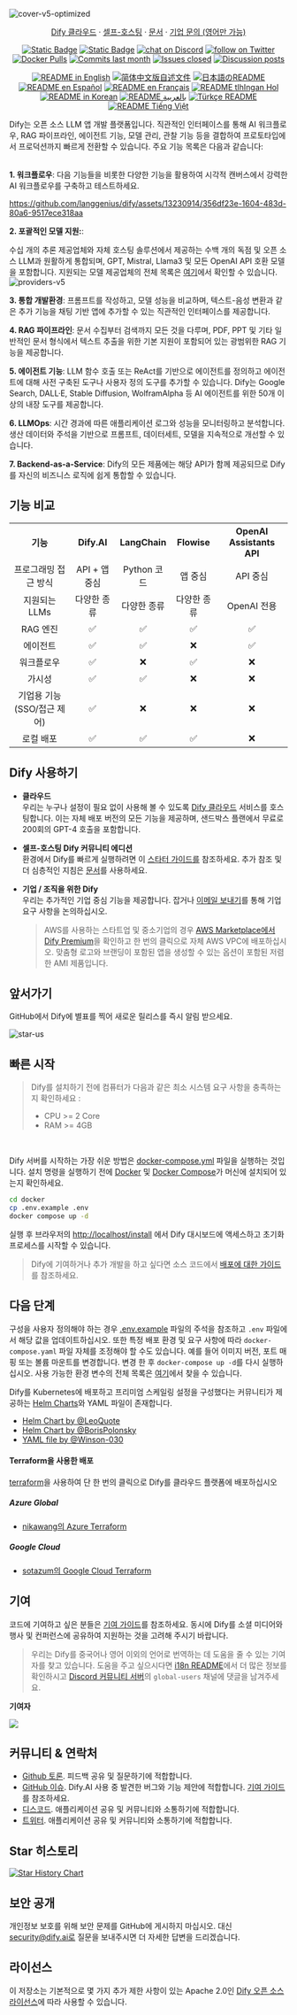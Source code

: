 ![cover-v5-optimized](https://github.com/langgenius/dify/assets/13230914/f9e19af5-61ba-4119-b926-d10c4c06ebab)

<p align="center">
  <a href="https://cloud.dify.ai">Dify 클라우드</a> ·
  <a href="https://docs.dify.ai/getting-started/install-self-hosted">셀프-호스팅</a> ·
  <a href="https://docs.dify.ai">문서</a> ·
  <a href="https://udify.app/chat/22L1zSxg6yW1cWQg">기업 문의 (영어만 가능)</a>
</p>

<p align="center">
    <a href="https://dify.ai" target="_blank">
        <img alt="Static Badge" src="https://img.shields.io/badge/Product-F04438"></a>
    <a href="https://dify.ai/pricing" target="_blank">
        <img alt="Static Badge" src="https://img.shields.io/badge/free-pricing?logo=free&color=%20%23155EEF&label=pricing&labelColor=%20%23528bff"></a>
    <a href="https://discord.gg/FngNHpbcY7" target="_blank">
        <img src="https://img.shields.io/discord/1082486657678311454?logo=discord&labelColor=%20%235462eb&logoColor=%20%23f5f5f5&color=%20%235462eb"
            alt="chat on Discord"></a>
    <a href="https://twitter.com/intent/follow?screen_name=dify_ai" target="_blank">
        <img src="https://img.shields.io/twitter/follow/dify_ai?logo=X&color=%20%23f5f5f5"
            alt="follow on Twitter"></a>
    <a href="https://hub.docker.com/u/langgenius" target="_blank">
        <img alt="Docker Pulls" src="https://img.shields.io/docker/pulls/langgenius/dify-web?labelColor=%20%23FDB062&color=%20%23f79009"></a>
    <a href="https://github.com/langgenius/dify/graphs/commit-activity" target="_blank">
        <img alt="Commits last month" src="https://img.shields.io/github/commit-activity/m/langgenius/dify?labelColor=%20%2332b583&color=%20%2312b76a"></a>
    <a href="https://github.com/langgenius/dify/" target="_blank">
        <img alt="Issues closed" src="https://img.shields.io/github/issues-search?query=repo%3Alanggenius%2Fdify%20is%3Aclosed&label=issues%20closed&labelColor=%20%237d89b0&color=%20%235d6b98"></a>
    <a href="https://github.com/langgenius/dify/discussions/" target="_blank">
        <img alt="Discussion posts" src="https://img.shields.io/github/discussions/langgenius/dify?labelColor=%20%239b8afb&color=%20%237a5af8"></a>
</p>

<p align="center">
  <a href="./README.md"><img alt="README in English" src="https://img.shields.io/badge/English-d9d9d9"></a>
  <a href="./README_CN.md"><img alt="简体中文版自述文件" src="https://img.shields.io/badge/简体中文-d9d9d9"></a>
  <a href="./README_JA.md"><img alt="日本語のREADME" src="https://img.shields.io/badge/日本語-d9d9d9"></a>
  <a href="./README_ES.md"><img alt="README en Español" src="https://img.shields.io/badge/Español-d9d9d9"></a>
  <a href="./README_FR.md"><img alt="README en Français" src="https://img.shields.io/badge/Français-d9d9d9"></a>
  <a href="./README_KL.md"><img alt="README tlhIngan Hol" src="https://img.shields.io/badge/Klingon-d9d9d9"></a>
  <a href="./README_KR.md"><img alt="README in Korean" src="https://img.shields.io/badge/한국어-d9d9d9"></a>
  <a href="./README_AR.md"><img alt="README بالعربية" src="https://img.shields.io/badge/العربية-d9d9d9"></a>
  <a href="./README_TR.md"><img alt="Türkçe README" src="https://img.shields.io/badge/Türkçe-d9d9d9"></a>
  <a href="./README_VI.md"><img alt="README Tiếng Việt" src="https://img.shields.io/badge/Ti%E1%BA%BFng%20Vi%E1%BB%87t-d9d9d9"></a>
</p>


   Dify는 오픈 소스 LLM 앱 개발 플랫폼입니다. 직관적인 인터페이스를 통해 AI 워크플로우, RAG 파이프라인, 에이전트 기능, 모델 관리, 관찰 기능 등을 결합하여 프로토타입에서 프로덕션까지 빠르게 전환할 수 있습니다. 주요 기능 목록은 다음과 같습니다:</br> </br>

**1. 워크플로우**:
    다음 기능들을 비롯한 다양한 기능을 활용하여 시각적 캔버스에서 강력한 AI 워크플로우를 구축하고 테스트하세요.


  https://github.com/langgenius/dify/assets/13230914/356df23e-1604-483d-80a6-9517ece318aa



**2. 포괄적인 모델 지원:**: 

수십 개의 추론 제공업체와 자체 호스팅 솔루션에서 제공하는 수백 개의 독점 및 오픈 소스 LLM과 원활하게 통합되며, GPT, Mistral, Llama3 및 모든 OpenAI API 호환 모델을 포함합니다. 지원되는 모델 제공업체의 전체 목록은 [여기](https://docs.dify.ai/getting-started/readme/model-providers)에서 확인할 수 있습니다.
![providers-v5](https://github.com/langgenius/dify/assets/13230914/5a17bdbe-097a-4100-8363-40255b70f6e3)


**3. 통합 개발환경**:
  프롬프트를 작성하고, 모델 성능을 비교하며, 텍스트-음성 변환과 같은 추가 기능을 채팅 기반 앱에 추가할 수 있는 직관적인 인터페이스를 제공합니다.

**4. RAG 파이프라인**: 
  문서 수집부터 검색까지 모든 것을 다루며, PDF, PPT 및 기타 일반적인 문서 형식에서 텍스트 추출을 위한 기본 지원이 포함되어 있는 광범위한 RAG 기능을 제공합니다.

**5. 에이전트 기능**:
  LLM 함수 호출 또는 ReAct를 기반으로 에이전트를 정의하고 에이전트에 대해 사전 구축된 도구나 사용자 정의 도구를 추가할 수 있습니다. Dify는 Google Search, DALL·E, Stable Diffusion, WolframAlpha 등 AI 에이전트를 위한 50개 이상의 내장 도구를 제공합니다.

**6. LLMOps**:
  시간 경과에 따른 애플리케이션 로그와 성능을 모니터링하고 분석합니다. 생산 데이터와 주석을 기반으로 프롬프트, 데이터세트, 모델을 지속적으로 개선할 수 있습니다.

**7. Backend-as-a-Service**:
  Dify의 모든 제품에는 해당 API가 함께 제공되므로 Dify를 자신의 비즈니스 로직에 쉽게 통합할 수 있습니다.

## 기능 비교
<table style="width: 100%;">
  <tr>
    <th align="center">기능</th>
    <th align="center">Dify.AI</th>
    <th align="center">LangChain</th>
    <th align="center">Flowise</th>
    <th align="center">OpenAI Assistants API</th>
  </tr>
  <tr>
    <td align="center">프로그래밍 접근 방식</td>
    <td align="center">API + 앱 중심</td>
    <td align="center">Python 코드</td>
    <td align="center">앱 중심</td>
    <td align="center">API 중심</td>
  </tr>
  <tr>
    <td align="center">지원되는 LLMs</td>
    <td align="center">다양한 종류</td>
    <td align="center">다양한 종류</td>
    <td align="center">다양한 종류</td>
    <td align="center">OpenAI 전용</td>
  </tr>
  <tr>
    <td align="center">RAG 엔진</td>
    <td align="center">✅</td>
    <td align="center">✅</td>
    <td align="center">✅</td>
    <td align="center">✅</td>
  </tr>
  <tr>
    <td align="center">에이전트</td>
    <td align="center">✅</td>
    <td align="center">✅</td>
    <td align="center">❌</td>
    <td align="center">✅</td>
  </tr>
  <tr>
    <td align="center">워크플로우</td>
    <td align="center">✅</td>
    <td align="center">❌</td>
    <td align="center">✅</td>
    <td align="center">❌</td>
  </tr>
  <tr>
    <td align="center">가시성</td>
    <td align="center">✅</td>
    <td align="center">✅</td>
    <td align="center">❌</td>
    <td align="center">❌</td>
  </tr>
  <tr>
    <td align="center">기업용 기능 (SSO/접근 제어)</td>
    <td align="center">✅</td>
    <td align="center">❌</td>
    <td align="center">❌</td>
    <td align="center">❌</td>
  </tr>
  <tr>
    <td align="center">로컬 배포</td>
    <td align="center">✅</td>
    <td align="center">✅</td>
    <td align="center">✅</td>
    <td align="center">❌</td>
  </tr>
</table>

## Dify 사용하기

- **클라우드 </br>**
  우리는 누구나 설정이 필요 없이 사용해 볼 수 있도록 [Dify 클라우드](https://dify.ai) 서비스를 호스팅합니다. 이는 자체 배포 버전의 모든 기능을 제공하며, 샌드박스 플랜에서 무료로 200회의 GPT-4 호출을 포함합니다.

- **셀프-호스팅 Dify 커뮤니티 에디션</br>**
  환경에서 Dify를 빠르게 실행하려면 이  [스타터 가이드를](#quick-start) 참조하세요.
  추가 참조 및 더 심층적인 지침은 [문서](https://docs.dify.ai)를 사용하세요.

- **기업 / 조직을 위한 Dify</br>**
  우리는 추가적인 기업 중심 기능을 제공합니다. 잡거나  [이메일 보내기](mailto:business@dify.ai?subject=[GitHub]Business%20License%20Inquiry)를 통해 기업 요구 사항을 논의하십시오. </br>
  > AWS를 사용하는 스타트업 및 중소기업의 경우 [AWS Marketplace에서 Dify Premium](https://aws.amazon.com/marketplace/pp/prodview-t22mebxzwjhu6)을 확인하고 한 번의 클릭으로 자체 AWS VPC에 배포하십시오. 맞춤형 로고와 브랜딩이 포함된 앱을 생성할 수 있는 옵션이 포함된 저렴한 AMI 제품입니다.



## 앞서가기

GitHub에서 Dify에 별표를 찍어 새로운 릴리스를 즉시 알림 받으세요.

![star-us](https://github.com/langgenius/dify/assets/13230914/b823edc1-6388-4e25-ad45-2f6b187adbb4)



## 빠른 시작
>Dify를 설치하기 전에 컴퓨터가 다음과 같은 최소 시스템 요구 사항을 충족하는지 확인하세요 : 
>- CPU >= 2 Core
>- RAM >= 4GB

</br>

Dify 서버를 시작하는 가장 쉬운 방법은 [docker-compose.yml](docker/docker-compose.yaml) 파일을 실행하는 것입니다. 설치 명령을 실행하기 전에 [Docker](https://docs.docker.com/get-docker/) 및 [Docker Compose](https://docs.docker.com/compose/install/)가 머신에 설치되어 있는지 확인하세요.

```bash
cd docker
cp .env.example .env
docker compose up -d
```

실행 후 브라우저의 [http://localhost/install](http://localhost/install) 에서 Dify 대시보드에 액세스하고 초기화 프로세스를 시작할 수 있습니다.

> Dify에 기여하거나 추가 개발을 하고 싶다면 소스 코드에서 [배포에 대한 가이드](https://docs.dify.ai/getting-started/install-self-hosted/local-source-code)를 참조하세요.

## 다음 단계

구성을 사용자 정의해야 하는 경우 [.env.example](docker/.env.example) 파일의 주석을 참조하고 `.env` 파일에서 해당 값을 업데이트하십시오. 또한 특정 배포 환경 및 요구 사항에 따라 `docker-compose.yaml` 파일 자체를 조정해야 할 수도 있습니다. 예를 들어 이미지 버전, 포트 매핑 또는 볼륨 마운트를 변경합니다. 변경 한 후 `docker-compose up -d`를 다시 실행하십시오. 사용 가능한 환경 변수의 전체 목록은 [여기](https://docs.dify.ai/getting-started/install-self-hosted/environments)에서 찾을 수 있습니다.

Dify를 Kubernetes에 배포하고 프리미엄 스케일링 설정을 구성했다는 커뮤니티가 제공하는 [Helm Charts](https://helm.sh/)와 YAML 파일이 존재합니다.

- [Helm Chart by @LeoQuote](https://github.com/douban/charts/tree/master/charts/dify)
- [Helm Chart by @BorisPolonsky](https://github.com/BorisPolonsky/dify-helm)
- [YAML file by @Winson-030](https://github.com/Winson-030/dify-kubernetes)

#### Terraform을 사용한 배포

[terraform](https://www.terraform.io/)을 사용하여 단 한 번의 클릭으로 Dify를 클라우드 플랫폼에 배포하십시오

##### Azure Global
- [nikawang의 Azure Terraform](https://github.com/nikawang/dify-azure-terraform)

##### Google Cloud
- [sotazum의 Google Cloud Terraform](https://github.com/DeNA/dify-google-cloud-terraform)

## 기여

코드에 기여하고 싶은 분들은 [기여 가이드](https://github.com/langgenius/dify/blob/main/CONTRIBUTING.md)를 참조하세요.
동시에 Dify를 소셜 미디어와 행사 및 컨퍼런스에 공유하여 지원하는 것을 고려해 주시기 바랍니다.


> 우리는 Dify를 중국어나 영어 이외의 언어로 번역하는 데 도움을 줄 수 있는 기여자를 찾고 있습니다. 도움을 주고 싶으시다면 [i18n README](https://github.com/langgenius/dify/blob/main/web/i18n/README.md)에서 더 많은 정보를 확인하시고 [Discord 커뮤니티 서버](https://discord.gg/8Tpq4AcN9c)의 `global-users` 채널에 댓글을 남겨주세요. 

**기여자**

<a href="https://github.com/langgenius/dify/graphs/contributors">
  <img src="https://contrib.rocks/image?repo=langgenius/dify" />
</a>

## 커뮤니티 & 연락처

* [Github 토론](https://github.com/langgenius/dify/discussions). 피드백 공유 및 질문하기에 적합합니다.
* [GitHub 이슈](https://github.com/langgenius/dify/issues). Dify.AI 사용 중 발견한 버그와 기능 제안에 적합합니다. [기여 가이드](https://github.com/langgenius/dify/blob/main/CONTRIBUTING.md)를 참조하세요. 
* [디스코드](https://discord.gg/FngNHpbcY7). 애플리케이션 공유 및 커뮤니티와 소통하기에 적합합니다.
* [트위터](https://twitter.com/dify_ai). 애플리케이션 공유 및 커뮤니티와 소통하기에 적합합니다.


## Star 히스토리

[![Star History Chart](https://api.star-history.com/svg?repos=langgenius/dify&type=Date)](https://star-history.com/#langgenius/dify&Date)


## 보안 공개

개인정보 보호를 위해 보안 문제를 GitHub에 게시하지 마십시오. 대신 security@dify.ai로 질문을 보내주시면 더 자세한 답변을 드리겠습니다.

## 라이선스

이 저장소는 기본적으로 몇 가지 추가 제한 사항이 있는 Apache 2.0인 [Dify 오픈 소스 라이선스](LICENSE)에 따라 사용할 수 있습니다.
